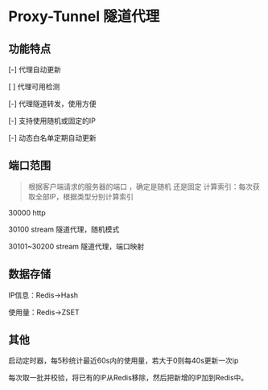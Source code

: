 # Proxy-Tunnel 隧道代理

## 功能特点

[-] 代理自动更新

[ ] 代理可用检测

[-] 代理隧道转发，使用方便

[-] 支持使用随机或固定的IP

[-] 动态白名单定期自动更新

## 端口范围

> 根据客户端请求的服务器的端口 ，确定是随机 还是固定 计算索引：每次获取全部IP，根据类型分别计算索引

30000 http

30100 stream 隧道代理，随机模式

30101~30200 stream 隧道代理，端口映射


## 数据存储

IP信息：Redis->Hash

使用量：Redis->ZSET


## 其他

启动定时器，每5秒统计最近60s内的使用量，若大于0则每40s更新一次ip

每次取一批并校验，将已有的IP从Redis移除，然后把新增的IP加到Redis中。
